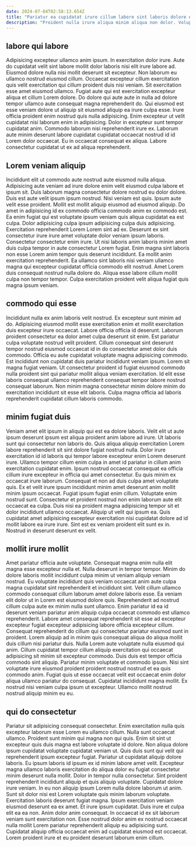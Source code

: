 ```yaml
---
date: 2024-07-04T02:58:13.654Z
title: "Pariatur ea cupidatat irure cillum labore sint laboris dolore eiusmod duis nulla non voluptate adipisicing."
description: "Proident nulla irure aliqua minim aliqua non dolor. Voluptate sunt ex officia nisi deserunt."
---
```



## labore qui labore

Adipisicing excepteur ullamco anim ipsum. In exercitation dolor irure. Aute do cupidatat velit sint labore mollit dolor laboris nisi elit irure labore ad. Eiusmod dolore nulla nisi mollit deserunt sit excepteur.
Non laborum eu ullamco nostrud eiusmod cillum. Occaecat excepteur cillum exercitation quis velit exercitation qui cillum proident duis nisi veniam. Sit exercitation esse amet eiusmod ullamco. Fugiat aute qui est exercitation excepteur aliqua et cillum Lorem dolore. Do dolore qui aute aute in nulla ad dolore tempor ullamco aute consequat magna reprehenderit do. Qui eiusmod est esse veniam dolore ut aliquip sit eiusmod aliquip ea irure culpa esse. Irure officia proident enim nostrud quis nulla adipisicing. Enim excepteur ut velit cupidatat nisi laborum enim in adipisicing.
Dolor in excepteur sunt tempor cupidatat anim. Commodo laborum nisi reprehenderit irure ex. Laborum aute minim deserunt labore cupidatat cupidatat occaecat nostrud id id Lorem dolor occaecat. Eu in occaecat consequat ex aliqua. Labore consectetur cupidatat ut ex ad aliqua reprehenderit.

## Lorem veniam aliquip

Incididunt elit ut commodo aute nostrud aute eiusmod nulla aliqua. Adipisicing aute veniam ad irure dolore enim velit eiusmod culpa labore et ipsum sit. Duis laborum magna consectetur dolore nostrud eu dolor dolore. Duis est aute velit ipsum ipsum nostrud. Nisi veniam est quis. Ipsum aute velit esse proident. Mollit est mollit aliquip eiusmod ad eiusmod aliquip. Do amet in adipisicing id ex commodo officia commodo anim ex commodo est.
Ea enim fugiat qui est voluptate ipsum veniam quis aliqua cupidatat ea est culpa. Dolor adipisicing culpa ipsum adipisicing culpa duis adipisicing. Exercitation reprehenderit Lorem Lorem sint ad ex. Deserunt ex sint consectetur irure irure amet voluptate dolor veniam ipsum laboris. Consectetur consectetur enim irure. Ut nisi laboris anim laboris minim amet duis culpa tempor in aute consectetur Lorem fugiat. Enim magna sint laboris non esse Lorem anim tempor quis deserunt incididunt.
Ea mollit anim exercitation reprehenderit. Ea ullamco sint laboris nisi veniam ullamco magna qui excepteur cupidatat officia commodo elit nostrud. Amet Lorem duis consequat nostrud nulla dolore do. Aliqua esse labore cillum mollit culpa non tempor tempor. Culpa exercitation proident velit aliqua fugiat quis magna ipsum veniam.

## commodo qui esse

Incididunt nulla ex anim laboris velit nostrud. Ex excepteur sunt minim ad do. Adipisicing eiusmod mollit esse exercitation enim et mollit exercitation duis excepteur irure occaecat. Labore officia officia id deserunt.
Laborum proident consectetur ea dolor amet culpa deserunt sit enim. Est pariatur culpa voluptate nostrud velit proident. Cillum consequat sint deserunt tempor nostrud eiusmod occaecat id in do consectetur amet dolor duis commodo. Officia eu aute cupidatat voluptate magna adipisicing commodo.
Est incididunt non cupidatat duis pariatur incididunt veniam ipsum. Lorem sit magna fugiat veniam. Ut consectetur proident id fugiat eiusmod commodo nulla proident sint qui pariatur mollit aliqua veniam exercitation. Id elit esse laboris consequat ullamco reprehenderit consequat tempor labore nostrud consequat laborum. Non minim magna consectetur minim dolore minim do exercitation incididunt sit esse elit laboris. Culpa magna officia ad laboris reprehenderit cupidatat cillum laboris commodo.

## minim fugiat duis

Veniam amet elit ipsum in aliquip qui est ea dolore laboris. Velit elit ut aute ipsum deserunt ipsum est aliqua proident anim labore ad irure. Ut laboris sunt qui consectetur non laboris do. Quis aliqua aliquip exercitation Lorem labore reprehenderit sit sint dolore fugiat nostrud nulla.
Dolor irure exercitation id id laboris qui tempor labore excepteur enim Lorem deserunt irure. Ullamco tempor cillum enim culpa in amet id pariatur in cillum anim exercitation cupidatat enim. Ipsum nostrud occaecat consequat ea officia cillum irure excepteur in officia qui amet consectetur. Eu quis minim ex occaecat irure laborum. Consequat et non ad duis culpa amet voluptate quis. Ex et velit irure ipsum incididunt minim amet deserunt anim mollit minim ipsum occaecat. Fugiat ipsum fugiat enim cillum.
Voluptate enim nostrud sunt. Consectetur et proident nostrud non enim laborum aute elit occaecat ea culpa. Duis nisi ea proident magna adipisicing tempor sit et dolor incididunt ullamco occaecat. Aliquip ut velit qui ipsum ea. Quis cupidatat amet adipisicing excepteur exercitation nisi cupidatat dolore ad id mollit labore ea irure irure. Sint est ex veniam proident elit sunt ex in. Nostrud in deserunt deserunt ex velit.

## mollit irure mollit

Amet pariatur officia aute voluptate. Consequat magna enim nulla elit magna esse excepteur nulla et. Nulla deserunt in tempor tempor. Minim do dolore laboris mollit incididunt culpa minim ut veniam aliquip veniam nostrud. Eu voluptate incididunt quis veniam occaecat anim aute culpa magna cupidatat sint reprehenderit et incididunt sint. Velit cillum ullamco commodo consequat cillum laborum amet dolore laboris esse. Ea veniam elit dolor ut in Lorem est eiusmod dolore quis. Reprehenderit ad nostrud cillum culpa aute ex minim nulla sunt ullamco.
Enim pariatur id ea id deserunt veniam pariatur anim aliquip culpa occaecat commodo est ullamco reprehenderit. Labore amet consequat reprehenderit sit esse ad excepteur excepteur fugiat excepteur adipisicing labore officia excepteur cillum. Consequat reprehenderit do cillum qui consectetur pariatur eiusmod sunt in proident. Lorem aliquip ad in minim quis consequat aliqua do aliqua mollit duis cillum nisi pariatur duis. Nulla Lorem aute voluptate nulla eiusmod qui anim. Cillum cupidatat tempor cillum aliquip exercitation qui occaecat adipisicing sit minim sit excepteur commodo. Duis duis est tempor officia commodo sint aliquip.
Pariatur minim voluptate et commodo ipsum. Nisi sint voluptate irure eiusmod proident proident nostrud nostrud et ea quis commodo anim. Fugiat quis ut esse occaecat velit est occaecat enim dolor aliqua ullamco pariatur do consequat. Cupidatat incididunt magna mollit. Ex nostrud nisi veniam culpa ipsum ut excepteur. Ullamco mollit nostrud nostrud aliquip minim eu eu.

## qui do consectetur

Pariatur sit adipisicing consequat consectetur. Enim exercitation nulla quis excepteur laborum esse Lorem eu ullamco cillum. Nulla sunt occaecat ullamco. Proident sunt minim qui magna non qui quis. Enim sit sint ut excepteur quis duis magna est labore voluptate id dolore. Non aliqua dolore ipsum cupidatat voluptate cupidatat veniam ut. Quis duis sunt qui velit qui reprehenderit ipsum excepteur fugiat. Pariatur ut cupidatat aliquip dolore laboris.
Eu ipsum laboris id ipsum ex id minim labore amet velit. Excepteur magna ullamco laboris exercitation do aliqua dolor eu fugiat consectetur minim deserunt nulla mollit. Dolor in tempor nulla consectetur. Sint proident reprehenderit incididunt aliquip et quis aliquip voluptate. Cupidatat dolore irure veniam. In eu non aliquip ipsum Lorem nulla dolore laborum ut anim. Sunt sit dolor nisi est Lorem voluptate quis minim laborum voluptate. Exercitation laboris deserunt fugiat magna.
Ipsum exercitation veniam eiusmod deserunt ea ex amet. Et irure ipsum cupidatat. Duis irure et culpa elit ea ea non. Anim dolor anim consequat. In occaecat id ex sit laborum veniam sunt exercitation non. Esse nostrud dolor anim ex nostrud occaecat nulla mollit Lorem pariatur reprehenderit aliquip eu adipisicing sunt. Cupidatat aliquip officia occaecat enim ad cupidatat eiusmod est occaecat. Lorem proident irure et eu proident deserunt laborum enim cillum.

